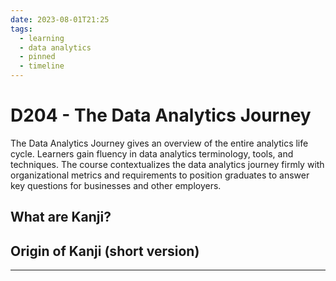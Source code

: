 ```yaml
---
date: 2023-08-01T21:25
tags:
  - learning
  - data analytics
  - pinned
  - timeline
---
```


# D204 - The Data Analytics Journey

The Data Analytics Journey gives an overview of the entire analytics life cycle. Learners gain fluency in data analytics terminology, tools, and techniques. 
The course contextualizes the data analytics journey firmly with organizational metrics and requirements to position graduates to answer key questions for businesses and other employers. 

## What are Kanji?



## Origin of Kanji (short version)



<hr />
